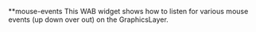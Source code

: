 **mouse-events
This WAB widget shows how to listen for various mouse events (up down over out) on the GraphicsLayer.
